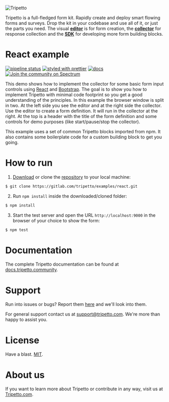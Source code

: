 ![Tripetto](https://docs.tripetto.community/assets/header.svg)

Tripetto is a full-fledged form kit. Rapidly create and deploy smart flowing forms and surveys. Drop the kit in your codebase and use all of it, or just the parts you need. The visual [**editor**](https://www.npmjs.com/package/tripetto) is for form creation, the [**collector**](https://www.npmjs.com/package/tripetto-collector) for response collection and the [**SDK**](https://docs.tripetto.community/blocks) for developing more form building blocks.

# React example
[![pipeline status](https://gitlab.com/tripetto/examples/react/badges/master/pipeline.svg)](https://gitlab.com/tripetto/examples/react/commits/master)
[![styled with prettier](https://img.shields.io/badge/styled_with-prettier-ff69b4.svg)](https://github.com/prettier/prettier)
[![docs](https://img.shields.io/badge/docs-website-blue.svg)](https://docs.tripetto.community/collector)
[![Join the community on Spectrum](https://withspectrum.github.io/badge/badge.svg)](https://spectrum.chat/tripetto)

This demo shows how to implement the collector for some basic form input controls using [React](https://reactjs.org/) and [Bootstrap](http://getbootstrap.com/). The goal is to show you how to implement Tripetto with minimal code footprint so you get a good understanding of the principles. In this example the browser window is split in two. At the left side you see the editor and at the right side the collector. Use the editor to create a form definition. It will run in the collector at the right. At the top is a header with the title of the form definition and some controls for demo purposes (like start/pause/stop the collector).

This example uses a set of common Tripetto blocks imported from npm. It also contains some boilerplate code for a custom building block to get you going.

# How to run
1. [Download](https://gitlab.com/tripetto/examples/react/repository/master/archive.zip) or clone the [repository](https://gitlab.com/tripetto/examples/react) to your local machine:
```bash
$ git clone https://gitlab.com/tripetto/examples/react.git
```

2. Run `npm install` inside the downloaded/cloned folder:
```bash
$ npm install
```

3. Start the test server and open the URL `http://localhost:9000` in the browser of your choice to show the form:
```bash
$ npm test
```

# Documentation
The complete Tripetto documentation can be found at [docs.tripetto.community](https://docs.tripetto.community).

# Support
Run into issues or bugs? Report them [here](https://gitlab.com/tripetto/examples/react/issues) and we'll look into them.

For general support contact us at [support@tripetto.com](mailto:support@tripetto.com). We're more than happy to assist you.

# License
Have a blast. [MIT](https://opensource.org/licenses/MIT).

# About us
If you want to learn more about Tripetto or contribute in any way, visit us at [Tripetto.com](https://tripetto.com/).
